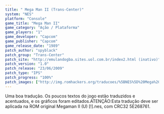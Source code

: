 ```yaml
---
title: " Mega Man II (Trans-Center)"
system: "NES"
platform: "Console"
game_title: "Mega Man II"
game_category: "Ação / Plataforma"
game_players: "1"
game_developer: "Capcom"
game_publisher: "Capcom"
game_release_date: "1989"
patch_author: "spyblack"
patch_group: "Trans-Center"
patch_site: "http://emulandogba.sites.uol.com.br/index2.html (inativo)"
patch_version: "1.0"
patch_release: "23/06/2009"
patch_type: "IPS"
patch_progress: "100%"
patch_images: ["http://img.romhackers.org/traducoes/%5BNES%5D%20Mega%20man%20II%20-%20Trans-Center%20-%201.png","http://img.romhackers.org/traducoes/%5BNES%5D%20Mega%20man%20II%20-%20Trans-Center%20-%202.png","http://img.romhackers.org/traducoes/%5BNES%5D%20Mega%20man%20II%20-%20Trans-Center%20-%203.png"]
---
```

Uma boa tradução. Os poucos textos do jogo estão traduzidos e acentuados, e os gráficos foram editados.ATENÇÃO:Esta tradução deve ser aplicada na ROM original Megaman II (U) [!].nes, com CRC32 5E268761.